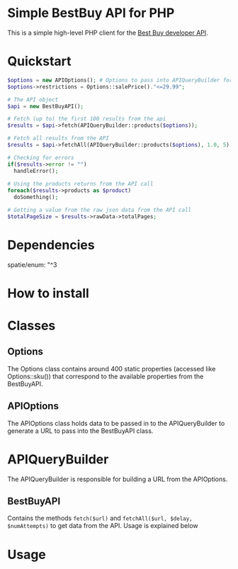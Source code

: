 # Simple BestBuy API for PHP

This is a simple high-level PHP client for the [Best Buy developer API](https://developer.bestbuy.com/).

# Quickstart 

```PHP
$options = new APIOptions(); # Options to pass into APIQueryBuilder for building a URL
$options->restrictions = Options::salePrice()."<=29.99";

# The API object
$api = new BestBuyAPI();

# Fetch (up to) the first 100 results from the api
$results = $api->fetch(APIQueryBuilder::products($options));

# Fetch all results from the API
$results = $api->fetchAll(APIQueryBuilder::products($options), 1.0, 5);

# Checking for errors
if($results->error != "")
  handleError();
  
# Using the products returns from the API call
foreach($results->products as $product)
  doSomething();

# Getting a value from the raw json data from the API call
$totalPageSize = $results->rawData->totalPages;
```

# Dependencies
spatie/enum: "^3

# How to install


# Classes

## Options
The Options class contains around 400 static properties (accessed like Options::sku()) that
correspond to the available properties from the BestBuyAPI.


## APIOptions
The APIOptions class holds data to be passed in to the APIQueryBuilder to generate a URL to pass into the
BestBuyAPI class.

# APIQueryBuilder
The APIQueryBuilder is responsible for building a URL from the APIOptions.

## BestBuyAPI
Contains the methods ``fetch($url)`` and ``fetchAll($url, $delay, $numAttempts)`` to get data from the API. Usage is explained below

# Usage